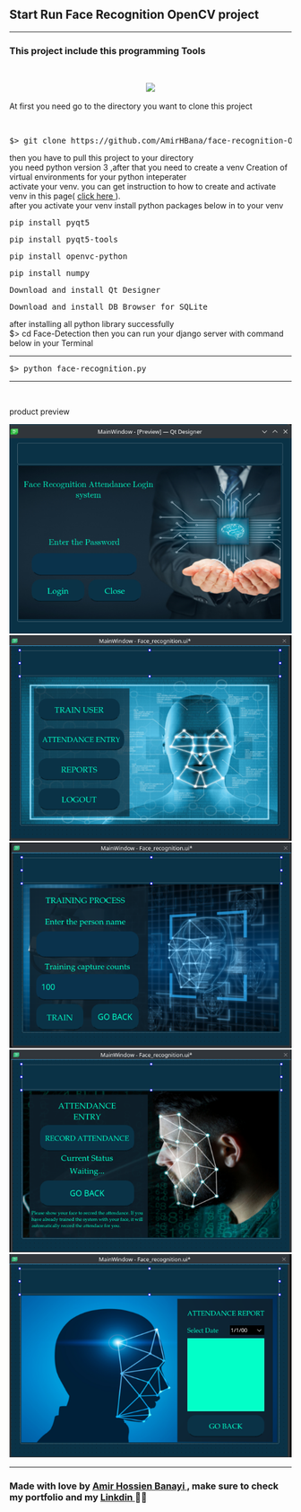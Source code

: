 <h2> Start Run <strong> Face Recognition </strong> OpenCV project</h2>

<hr>

<h3> This project include this programming Tools</h3>
<br>
<p align="center">
  <a href="https://skillicons.dev">
    <img src="https://skillicons.dev/icons?i=opencv,py,qt,pycharm,sqlite,anaconda" />
  </a>
</p>

<p> At first you need go to the directory you want to clone this project </p>

<br>

<div class="highlight highlight-source-shell notranslate position-relative overflow-auto" dir="auto"><pre>$> git clone https://github.com/AmirHBana/face-recognition-OpenCV_Python-PyQT5-designer.git </pre></div>


<p> then you have to pull this project to your directory<br>
   you need python version 3
    ,after that you need to create a venv Creation of virtual environments for your python inteperater<br>
  activate your venv. you can get instruction to how to create and activate venv in this page( <a href="https://docs.python.org/3/library/venv.html"> click here </a> ).<br>
  after you activate your venv install python packages below in to your venv
</p>


<div class="highlight highlight-source-shell notranslate position-relative overflow-auto" dir="auto"><pre>pip install pyqt5</pre></div>
<div class="highlight highlight-source-shell notranslate position-relative overflow-auto" dir="auto"><pre>pip install pyqt5-tools</pre></div>
<div class="highlight highlight-source-shell notranslate position-relative overflow-auto" dir="auto"><pre>pip install openvc-python</pre></div>
<div class="highlight highlight-source-shell notranslate position-relative overflow-auto" dir="auto"><pre>pip install numpy</pre></div>
<div class="highlight highlight-source-shell notranslate position-relative overflow-auto" dir="auto"><pre>Download and install Qt Designer</pre></div>
<div class="highlight highlight-source-shell notranslate position-relative overflow-auto" dir="auto"><pre>Download and install DB Browser for SQLite</pre></div>


<p> after installing all python library successfully <br>
    $> cd Face-Detection then
    you can run your django server with command below in your Terminal
</p>

<hr>

<div class="highlight highlight-source-shell notranslate position-relative overflow-auto" dir="auto"><pre>$> python face-recognition.py</pre></div>


<hr>



<br>
<p>product preview</p>

<img src="https://github.com/AmirHBana/face-recognition-OpenCV_Python-PyQT5-designer/blob/main/Product_preview/p1.png" alt="Store" style="max-width: 100%; max-height: 70%;">

<br>

<img src="https://github.com/AmirHBana/face-recognition-OpenCV_Python-PyQT5-designer/blob/main/Product_preview/p2.png" alt="Store" style="max-width: 100%; max-height: 70%;">

<br>

<img src="https://github.com/AmirHBana/face-recognition-OpenCV_Python-PyQT5-designer/blob/main/Product_preview/p3.png" alt="Store" style="max-width: 100%; max-height: 70%;">

<br>

<img src="https://github.com/AmirHBana/face-recognition-OpenCV_Python-PyQT5-designer/blob/main/Product_preview/p4.png" alt="Store" style="max-width: 100%; max-height: 70%;">

<br>

<img src="https://github.com/AmirHBana/face-recognition-OpenCV_Python-PyQT5-designer/blob/main/Product_preview/p5.png" alt="Store" style="max-width: 100%; max-height: 70%;">

<br>


<hr>
<h3> <strong> Made with love by <a href="https://github.com/AmirHBana" > Amir Hossien Banayi </a>, make sure to check my portfolio and my <a href="https://www.linkedin.com/in/amirhossien-banayikhalilabad/"> Linkdin </a>  💜🚀 </strong></h3>

